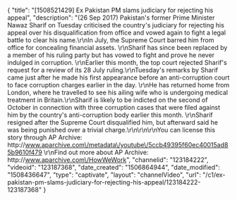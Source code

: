 {
    "title": "[1508521429] Ex Pakistan PM slams judiciary for rejecting his appeal",
    "description": "(26 Sep 2017) Pakistan's former Prime Minister Nawaz Sharif on Tuesday criticised the country's judiciary for rejecting his appeal over his disqualification from office and vowed again to fight a legal battle to clear his name.\r\nIn July, the Supreme Court barred him from office for concealing financial assets. \r\nSharif has since been replaced by a member of his ruling party but has vowed to fight and prove he never indulged in corruption. \r\nEarlier this month, the top court rejected Sharif's request for a review of its 28 July ruling.\r\nTuesday's remarks by Sharif came just after he made his first appearance before an anti-corruption court to face corruption charges earlier in the day. \r\nHe has returned home from London, where he travelled to see his ailing wife who is undergoing medical treatment in Britain.\r\nSharif is likely to be indicted on the second of October in connection with three corruption cases that were filed against him by the country's anti-corruption body earlier this month. \r\nSharif resigned after the Supreme Court disqualified him, but afterward said he was being punished over a trivial charge.\r\n\r\n\r\nYou can license this story through AP Archive: http:\/\/www.aparchive.com\/metadata\/youtube\/5ccb49395f60ec40015ad85b9610f479 \r\nFind out more about AP Archive: http:\/\/www.aparchive.com\/HowWeWork",
    "channelid": "123184222",
    "videoid": "123187368",
    "date_created": "1506864944",
    "date_modified": "1508436647",
    "type": "captivate",
    "layout": "channelVideo",
    "url": "\/c1\/ex-pakistan-pm-slams-judiciary-for-rejecting-his-appeal\/123184222-123187368"
}